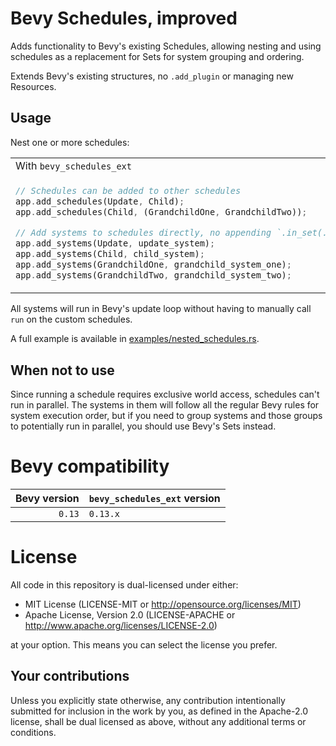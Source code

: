 # Bevy Schedules, improved

Adds functionality to Bevy's existing Schedules, allowing nesting and using schedules as a replacement
for Sets for system grouping and ordering.

Extends Bevy's existing structures, no `.add_plugin` or managing new Resources.

## Usage

Nest one or more schedules:

<table>
<tr>
<td>With <code>bevy_schedules_ext</code></td>
<td>Vanilla bevy</td>
</tr>

<tr>
<td>

```rust
// Schedules can be added to other schedules
app.add_schedules(Update, Child);
app.add_schedules(Child, (GrandchildOne, GrandchildTwo));

// Add systems to schedules directly, no appending `.in_set(...)` to everything!
app.add_systems(Update, update_system);
app.add_systems(Child, child_system);
app.add_systems(GrandchildOne, grandchild_system_one);
app.add_systems(GrandchildTwo, grandchild_system_two);
```

</td>

<td>

```rust
// Sets configured manually, Update must be prepended to everything
app.configure_sets(Update, Child);
app.configure_sets(Update, (GrandchildOne, GrandchildTwo).chain().in_set(Child));

// Adding systems to sets requires `.in_set(...)`
app.add_systems(Update, update_system);
app.add_systems(Update, child_system.in_set(Child));
app.add_systems(Update, grandchild_system_one.in_set(GrandchildOne));
app.add_systems(Update, grandchild_system_two.in_set(GrandchildTwo));
```

</td>
<tr>
</table>

All systems will run in Bevy's update loop without having to manually call `run` on the custom schedules.

A full example is available in [examples/nested_schedules.rs](examples/nested_schedules.rs).

## When not to use

Since running a schedule requires exclusive world access, schedules can't run in parallel. The systems in them
will follow all the regular Bevy rules for system execution order, but if you need to group systems and those groups
to potentially run in parallel, you should use Bevy's Sets instead.

# Bevy compatibility

| Bevy version | `bevy_schedules_ext` version |
|-------------:|:-----------------------------|
|       `0.13` | `0.13.x`                     |

# License

All code in this repository is dual-licensed under either:

- MIT License (LICENSE-MIT or http://opensource.org/licenses/MIT)
- Apache License, Version 2.0 (LICENSE-APACHE or http://www.apache.org/licenses/LICENSE-2.0)

at your option. This means you can select the license you prefer.

## Your contributions

Unless you explicitly state otherwise, any contribution intentionally submitted for inclusion in the work by you,
as defined in the Apache-2.0 license, shall be dual licensed as above, without any additional terms or conditions.
